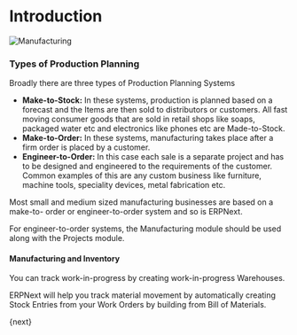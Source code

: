 <!-- add-breadcrumbs -->
# Introduction

<img class="screenshot" alt="Manufacturing" src="{{docs_base_url}}/assets/img/manufacturing/manufacturing_module.png">

### Types of Production Planning

Broadly there are three types of Production Planning Systems

  * __Make-to-Stock:__ In these systems, production is planned based on a forecast and the Items are then sold to distributors or customers. All fast moving consumer goods that are sold in retail shops like soaps, packaged water etc and electronics like phones etc are Made-to-Stock.
  * __Make-to-Order:__ In these systems, manufacturing takes place after a firm order is placed by a customer.
  * __Engineer-to-Order:__ In this case each sale is a separate project and has to be designed and engineered to the requirements of the customer. Common examples of this are any custom business like furniture, machine tools, speciality devices, metal fabrication etc.

Most small and medium sized manufacturing businesses are based on a make-to-
order or engineer-to-order system and so is ERPNext.

For engineer-to-order systems, the Manufacturing module should be used along
with the Projects module.

#### Manufacturing and Inventory

You can track work-in-progress by creating work-in-progress Warehouses.

ERPNext will help you track material movement by automatically creating Stock
Entries from your Work Orders by building from Bill of Materials.

{next}
